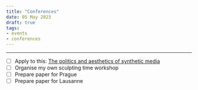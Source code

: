```yaml
---
title: "Conferences"
date: 05 May 2023
draft: true
tags:
- events
- conferences
---
```

---

- [ ] Apply to this: [The politics and aesthetics of synthetic media](https://4sonline.org/news_manager.php?page=31391)
- [ ] Organise my own sculpting time workshop
- [ ] Prepare paper for Prague
- [ ] Prepare paper for Lausanne 